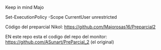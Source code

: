 Keep in mind Majo

Set-ExecutionPolicy -Scope CurrentUser unrestricted

Código del preparcial Nikol: https://github.com/Majorosas16/Preparcial2

EN este repo esta el codigo del repo del monitor: https://github.com/ASunart/PreParcial_2 (el original)
